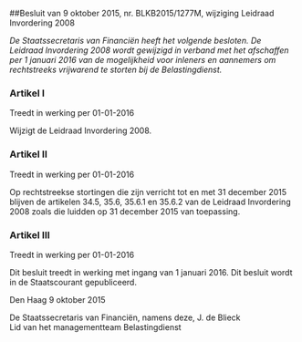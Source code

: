<meta http-equiv='Content-Type' content='text/html; charset=utf-8' />

##Besluit van 9 oktober 2015, nr. BLKB2015/1277M, wijziging Leidraad Invordering 2008

*De Staatssecretaris van Financiën heeft het volgende besloten.*   *De Leidraad Invordering 2008 wordt gewijzigd in verband met het afschaffen per 1 januari 2016 van de mogelijkheid voor inleners en aannemers om rechtstreeks vrijwarend te storten bij de Belastingdienst.*     

### Artikel  I  
Treedt in werking per 01-01-2016 

Wijzigt de Leidraad Invordering 2008. 

### Artikel  II  
Treedt in werking per 01-01-2016 

Op rechtstreekse stortingen die zijn verricht tot en met 31 december 2015 blijven de artikelen 34.5, 35.6, 35.6.1 en 35.6.2 van de Leidraad Invordering 2008 zoals die luidden op 31 december 2015 van toepassing. 

### Artikel  III  
Treedt in werking per 01-01-2016 

Dit besluit treedt in werking met ingang van 1 januari 2016. 
Dit besluit wordt in de Staatscourant gepubliceerd.   

Den Haag 
9 oktober 2015   

De 
Staatssecretaris van Financiën, namens deze, 
J. de Blieck  
Lid van het managementteam Belastingdienst    
